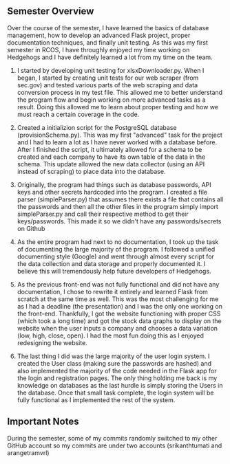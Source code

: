 ## Semester Overview

Over the course of the semester, I have learned the basics of database management, how to develop an advanced Flask project, proper documentation techniques, and finally unit testing. As this was my first semester in RCOS, I have throughly enjoyed my time working on Hedgehogs and I have definitely learned a lot from my time on the team.

1) I started by developing unit testing for xlsxDownloader.py. When I began, I started by creating unit tests for our web scraper (from sec.gov) and tested various parts of the web scraping and data conversion process in my test file. This allowed me to better understand the program flow and begin working on more advanced tasks as a result. Doing this allowed me to learn about proper testing and how we must reach a certain coverage in the code.
 
2) Created a initializion script for the PostgreSQL database (provisionSchema.py). This was my first "advanced" task for the project and I had to learn a lot as I have never worked with a database before. After I finished the script, it ultimately allowed for a schema to be created and each company to have its own table of the data in the schema. This update allowed the new data collector (using an API instead of scraping) to place data into the database.

3) Originally, the program had things such as database passwords, API keys and other secrets hardcoded into the program. I created a file parser (simpleParser.py) that assumes there exists a file that contains all the passwords and then all the other files in the program simply import simpleParser.py and call their respective method to get their keys/passwords. This made it so we didn't have any passwords/secrets on Github

4) As the entire program had next to no documentation, I took up the task of documenting the large majority of the program. I followed a unified documenting style (Google) and went through almost every script for the data collection and data storage and properly documented it. I believe this will tremendously help future developers of Hedgehogs. 

5) As the previous front-end was not fully functional and did not have any documentation, I chose to rewrite it entirely and learned Flask from scratch at the same time as well. This was the most challenging for me as I had a deadline (the presentation) and I was the only one working on the front-end. Thankfully, I got the website functioning with proper CSS (which took a long time) and got the stock data graphs to display on the website when the user inputs a company and chooses a data variation (low, high, close, open). I had the most fun doing this as I enjoyed redesigning the website.

6) The last thing I did was the large majority of the user login system. I created the User class (making sure the passwords are hashed) and also implemented the majority of the code needed in the Flask app for the login and registration pages. The only thing holding me back is my knowledge on databases as the last hurdle is simply storing the Users in the database. Once that small task complete, the login system will be fully functional as I implemented the rest of the system. 

## Important Notes
During the semester, some of my commits randomly switched to my other GitHub account so my commits are under two accounts (srikanthtumati and arangetramvrl)




